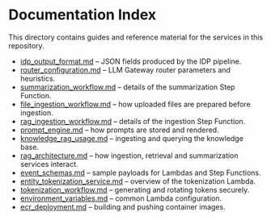 # Documentation Index

This directory contains guides and reference material for the services in this repository.

- [idp_output_format.md](idp_output_format.md) – JSON fields produced by the IDP pipeline.
- [router_configuration.md](router_configuration.md) – LLM Gateway router parameters and heuristics.
- [summarization_workflow.md](summarization_workflow.md) – details of the summarization Step Function.
- [file_ingestion_workflow.md](file_ingestion_workflow.md) – how uploaded files are prepared before ingestion.
- [rag_ingestion_workflow.md](rag_ingestion_workflow.md) – details of the ingestion Step Function.
- [prompt_engine.md](prompt_engine.md) – how prompts are stored and rendered.
- [knowledge_rag_usage.md](knowledge_rag_usage.md) – ingesting and querying the knowledge base.
- [rag_architecture.md](rag_architecture.md) – how ingestion, retrieval and summarization services interact.
- [event_schemas.md](event_schemas.md) – sample payloads for Lambdas and Step Functions.
- [entity_tokenization_service.md](entity_tokenization_service.md) – overview of the tokenization Lambda.
- [tokenization_workflow.md](tokenization_workflow.md) – generating and rotating tokens securely.
- [environment_variables.md](environment_variables.md) – common Lambda configuration.
- [ecr_deployment.md](ecr_deployment.md) – building and pushing container images.
